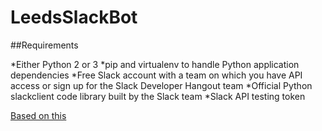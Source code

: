 # LeedsSlackBot

##Requirements

*Either Python 2 or 3
*pip and virtualenv to handle Python application dependencies
*Free Slack account with a team on which you have API access or sign up for the Slack Developer Hangout team
*Official Python slackclient code library built by the Slack team
*Slack API testing token

[Based on this](https://www.fullstackpython.com/blog/build-first-slack-bot-python.html)